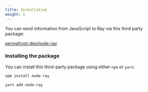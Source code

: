 ```yaml
---
title: Installation
weight: 1
---
```

You can send information from JavaScript to Ray via this third party package:

[permafrost-dev/node-ray](https://github.com/permafrost-dev/node-ray)

### Installing the package

You can install this third-party package using either `npm` or `yarn`:

```bash
npm install node-ray

yarn add node-ray
```
